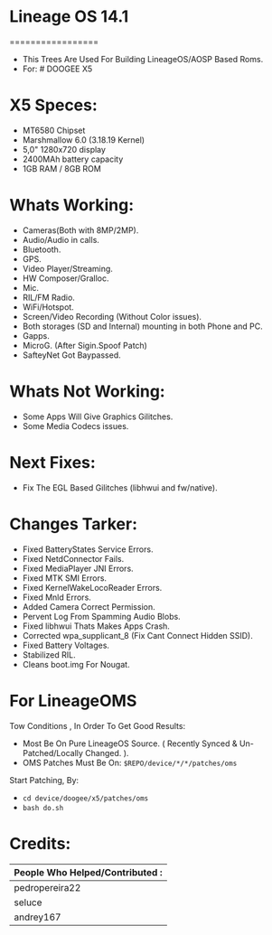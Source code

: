 # Lineage OS 14.1
=================
- This Trees Are Used For Building LineageOS/AOSP Based Roms.
- For: # DOOGEE X5

# X5 Speces:
- MT6580 Chipset
- Marshmallow 6.0 (3.18.19 Kernel)
- 5,0" 1280x720 display
- 2400MAh battery capacity
- 1GB RAM / 8GB ROM

# Whats Working:
- Cameras(Both with 8MP/2MP).
- Audio/Audio in calls.
- Bluetooth.
- GPS.
- Video Player/Streaming.
- HW Composer/Gralloc.
- Mic.
- RIL/FM Radio.
- WiFi/Hotspot.
- Screen/Video Recording (Without Color issues).
- Both storages (SD and Internal) mounting in both Phone and PC.
- Gapps.
- MicroG. (After Sigin.Spoof Patch)
- SafteyNet Got Baypassed.

# Whats Not Working:
- Some Apps Will Give Graphics Gilitches.
- Some Media Codecs issues.

# Next Fixes:
- Fix The EGL Based Gilitches (libhwui and fw/native).

# Changes Tarker:
- Fixed BatteryStates Service Errors.
- Fixed NetdConnector Fails.
- Fixed MediaPlayer JNI Errors.
- Fixed MTK SMI Errors.
- Fixed KernelWakeLocoReader Errors.
- Fixed Mnld Errors.
- Added Camera Correct Permission.
- Pervent Log From Spamming Audio Blobs.
- Fixed libhwui Thats Makes Apps Crash.
- Corrected wpa_supplicant_8 (Fix Cant Connect Hidden SSID).
- Fixed Battery Voltages.
- Stabilized RIL.
- Cleans boot.img For Nougat.

# For LineageOMS
Tow Conditions , In Order To Get Good Results:
- Most Be On Pure LineageOS Source. ( Recently Synced & Un-Patched/Locally Changed. ).
- OMS Patches Must Be On: `` $REPO/device/*/*/patches/oms ``

Start Patching, By:
- `` cd device/doogee/x5/patches/oms ``
- `` bash do.sh ``

# Credits:
| People Who Helped/Contributed : |
| :-------|
| pedropereira22 |
| seluce |
| andrey167 |
